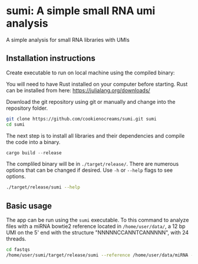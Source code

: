# sumi: A simple small RNA umi analysis
A simple analysis for small RNA libraries with UMIs

## Installation instructions

Create executable to run on local machine using the compiled binary:

You will need to have Rust installed on your computer before starting. Rust can be installed from here: https://julialang.org/downloads/

Download the git repository using git or manually and change into the repository folder.
```bash
git clone https://github.com/cookienocreams/sumi.git sumi
cd sumi
```

The next step is to install all libraries and their dependencies and compile the code into a binary.

```rust
cargo build --release
```

The compliled binary will be in `./target/release/`. There are numerous options that can be changed 
if desired. Use `-h` or `--help` flags to see options.

```bash
./target/release/sumi --help
```

## Basic usage

The app can be run using the `sumi` executable. To this command to analyze files with a miRNA bowtie2 reference located
in `/home/user/data/`, a 12 bp UMI on the 5' end with the structure "NNNNNCCANNTCANNNNN", with 24 threads.

```bash
cd fastqs
/home/user/sumi/target/release/sumi --reference /home/user/data/miRNA --umi_regex "(.{5})CCA(.{2})TCA(.{5})" --threads 24
```

